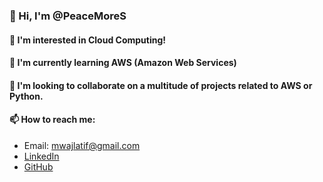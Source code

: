 ### 👋 Hi, I'm @PeaceMoreS

#### 👀 I'm interested in Cloud Computing!

#### 🌱 I'm currently learning AWS (Amazon Web Services)

#### 💞️ I'm looking to collaborate on a multitude of projects related to AWS or Python.

#### 📫 How to reach me:

* Email: mwajlatif@gmail.com
* [LinkedIn](https://www.linkedin.com/in/mwlatif)
* [GitHub](https://github.com/PeaceMoreS)

<!---
PeaceMoreS/PeaceMoreS is a ✨ special ✨ repository because its `README.md` (this file) appears on your GitHub profile.
You can click the Preview link to take a look at your changes.
--->
